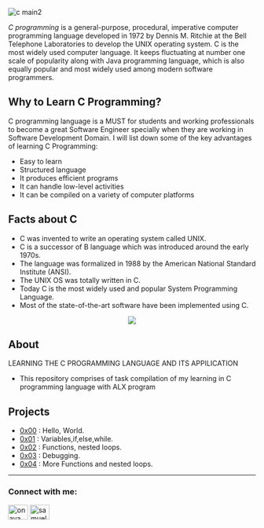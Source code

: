 ![c main2](https://user-images.githubusercontent.com/110563322/190150373-b768ab2b-c4f7-470b-b95b-510fd9ee186b.jpg)

*C programming* is a general-purpose, procedural, imperative computer programming language developed in 1972 by Dennis M. Ritchie at the Bell Telephone Laboratories to develop the UNIX operating system. 
C is the most widely used computer language. It keeps fluctuating at number one scale of popularity along with Java programming language, which is also equally popular and most widely used among modern software programmers.
## Why to Learn C Programming?
C programming language is a MUST for students and working professionals to become a great Software Engineer specially when they are working in Software Development Domain. I will list down some of the key advantages of learning C Programming:
- Easy to learn
- Structured language
- It produces efficient programs
- It can handle low-level activities
- It can be compiled on a variety of computer platforms
## Facts about C
- C was invented to write an operating system called UNIX.
- C is a successor of B language which was introduced around the early 1970s.
- The language was formalized in 1988 by the American National Standard Institute (ANSI).
- The UNIX OS was totally written in C.
- Today C is the most widely used and popular System Programming Language.
- Most of the state-of-the-art software have been implemented using C.


<p align="center">
  <img src="https://i.postimg.cc/rprHShJ1/C-compilation-process.gif" />
</p>

## About

LEARNING THE C PROGRAMMING LANGUAGE AND ITS APPILICATION

- This repository comprises of task compilation of my learning in C programming language with ALX program

## Projects
- [0x00](./0x00-hello_world) : Hello, World.
- [0x01](./0x01-variables_if_else_while) : Variables,if,else,while.
- [0x02](./0x02-functions_nested_loops) : Functions, nested loops.
- [0x03](./0x03-debugging) : Debugging.
- [0x04](./0x04-more_functions_nested_loops) : More Functions and nested loops.


-- - 
<h3 align="left">Connect with me:</h3>
<p align="left">
<a href="https://twitter.com/dev_onaya" target="blank"><img align="center" src="https://raw.githubusercontent.com/rahuldkjain/github-profile-readme-generator/master/src/images/icons/Social/twitter.svg" alt="onaya" height="30" width="40" /></a>
<a href="https://www.linkedin.com/in/samuel-ayano-1336bb247/" target="blank"><img align="center" src="https://raw.githubusercontent.com/rahuldkjain/github-profile-readme-generator/master/src/images/icons/Social/linked-in-alt.svg" alt="samuelayano" height="30" width="40" /></a>
</p>
